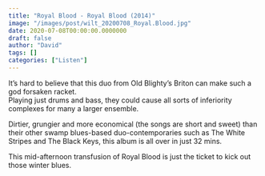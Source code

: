 ```yaml
---
title: "Royal Blood - Royal Blood (2014)"
image: "/images/post/wilt_20200708_Royal.Blood.jpg"
date: 2020-07-08T00:00:00.0000000
draft: false
author: "David"
tags: []
categories: ["Listen"]
---
```

 It’s hard to believe that this duo from Old Blighty’s Briton can make such a god forsaken racket.   
Playing just drums and bass, they could cause all sorts of inferiority complexes for many a larger ensemble.   
  
Dirtier, grungier and more economical (the songs are short and sweet) than their other swamp blues-based duo-contemporaries such as The White Stripes and The Black Keys, this album is all over in just 32 mins.   
  
This mid-afternoon transfusion of Royal Blood is just the ticket to kick out those winter blues.